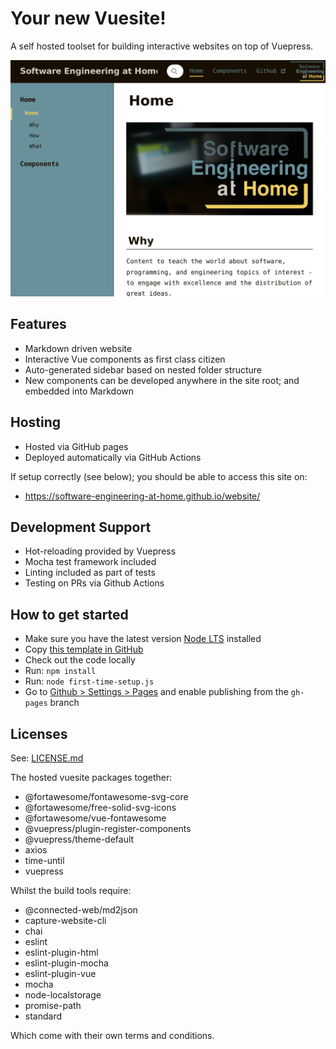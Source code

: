 # Your new Vuesite!

A self hosted toolset for building interactive websites on top of Vuepress.

![Preview of website - site name navigation, sidebar, front page content](./screenshot.png)

## Features

- Markdown driven website
- Interactive Vue components as first class citizen
- Auto-generated sidebar based on nested folder structure
- New components can be developed anywhere in the site root; and embedded into Markdown

## Hosting

- Hosted via GitHub pages
- Deployed automatically via GitHub Actions

If setup correctly (see below); you should be able to access this site on:
- https://software-engineering-at-home.github.io/website/

## Development Support

- Hot-reloading provided by Vuepress
- Mocha test framework included
- Linting included as part of tests
- Testing on PRs via Github Actions

## How to get started

- Make sure you have the latest version [Node LTS](https://nodejs.org/en/) installed
- Copy [this template in GitHub](https://github.com/software-engineering-at-home/website/generate)
- Check out the code locally
- Run: `npm install`
- Run: `node first-time-setup.js`
- Go to [Github > Settings > Pages](https://github.com/software-engineering-at-home/website/settings/pages) and enable publishing from the `gh-pages` branch

## Licenses

See: [LICENSE.md](./LICENSE.md)

The hosted vuesite packages together:

- @fortawesome/fontawesome-svg-core
- @fortawesome/free-solid-svg-icons
- @fortawesome/vue-fontawesome
- @vuepress/plugin-register-components
- @vuepress/theme-default
- axios
- time-until
- vuepress

Whilst the build tools require:

- @connected-web/md2json
- capture-website-cli
- chai
- eslint
- eslint-plugin-html
- eslint-plugin-mocha
- eslint-plugin-vue
- mocha
- node-localstorage
- promise-path
- standard


Which come with their own terms and conditions.
